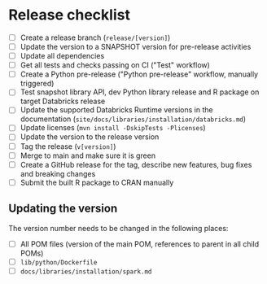 # Release checklist

- [ ] Create a release branch (`release/[version]`)
- [ ] Update the version to a SNAPSHOT version for pre-release activities
- [ ] Update all dependencies
- [ ] Get all tests and checks passing on CI ("Test" workflow)
- [ ] Create a Python pre-release ("Python pre-release" workflow, manually triggered)
- [ ] Test snapshot library API, dev Python library release and R package on target Databricks release
- [ ] Update the supported Databricks Runtime versions in the documentation (`site/docs/libraries/installation/databricks.md`)
- [ ] Update licenses (`mvn install -DskipTests -Plicenses`)
- [ ] Update the version to the release version
- [ ] Tag the release (`v[version]`)
- [ ] Merge to main and make sure it is green
- [ ] Create a GitHub release for the tag, describe new features, bug fixes and breaking changes
- [ ] Submit the built R package to CRAN manually

## Updating the version

The version number needs to be changed in the following places:

- [ ] All POM files (version of the main POM, references to parent in all child POMs)
- [ ] `lib/python/Dockerfile`
- [ ] `docs/libraries/installation/spark.md`
